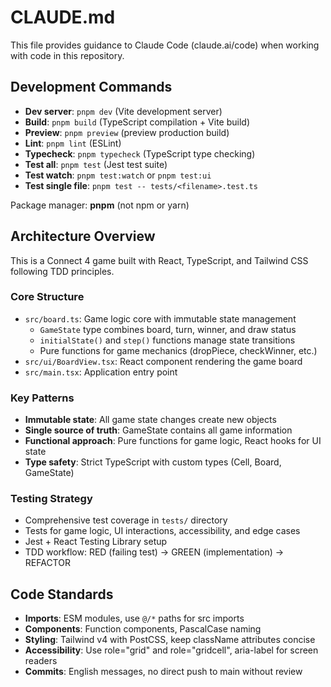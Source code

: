 # CLAUDE.md

This file provides guidance to Claude Code (claude.ai/code) when working with code in this repository.

## Development Commands

- **Dev server**: `pnpm dev` (Vite development server)
- **Build**: `pnpm build` (TypeScript compilation + Vite build)
- **Preview**: `pnpm preview` (preview production build)
- **Lint**: `pnpm lint` (ESLint)
- **Typecheck**: `pnpm typecheck` (TypeScript type checking)
- **Test all**: `pnpm test` (Jest test suite)
- **Test watch**: `pnpm test:watch` or `pnpm test:ui`
- **Test single file**: `pnpm test -- tests/<filename>.test.ts`

Package manager: **pnpm** (not npm or yarn)

## Architecture Overview

This is a Connect 4 game built with React, TypeScript, and Tailwind CSS following TDD principles.

### Core Structure
- `src/board.ts`: Game logic core with immutable state management
  - `GameState` type combines board, turn, winner, and draw status
  - `initialState()` and `step()` functions manage state transitions
  - Pure functions for game mechanics (dropPiece, checkWinner, etc.)
- `src/ui/BoardView.tsx`: React component rendering the game board
- `src/main.tsx`: Application entry point

### Key Patterns
- **Immutable state**: All game state changes create new objects
- **Single source of truth**: GameState contains all game information
- **Functional approach**: Pure functions for game logic, React hooks for UI state
- **Type safety**: Strict TypeScript with custom types (Cell, Board, GameState)

### Testing Strategy
- Comprehensive test coverage in `tests/` directory
- Tests for game logic, UI interactions, accessibility, and edge cases
- Jest + React Testing Library setup
- TDD workflow: RED (failing test) → GREEN (implementation) → REFACTOR

## Code Standards

- **Imports**: ESM modules, use `@/*` paths for src imports
- **Components**: Function components, PascalCase naming
- **Styling**: Tailwind v4 with PostCSS, keep className attributes concise
- **Accessibility**: Use role="grid" and role="gridcell", aria-label for screen readers
- **Commits**: English messages, no direct push to main without review
